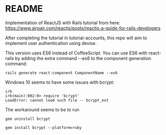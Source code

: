# README

Implementation of ReactJS with Rails tutorial from here: https://www.airpair.com/reactjs/posts/reactjs-a-guide-for-rails-developers

After completing the tutorial in tutorial-accounts, this repo will aim to implement user authentication using devise.

This version uses ES6 instead of CoffeeScript. You can use ES6 with react-rails by adding the extra command --es6 to the component generation command:

```
rails generate react:component ComponentName --es6
```

Windows 10 seems to have some issues with bcrypt:
```
irb
irb(main):002:0> require 'bcrypt'
LoadError: cannot load such file -- bcrypt_ext
```

The workaround seems to be to run
```
gem uninstall bcrypt

gem install bcrypt --platform=ruby
```
